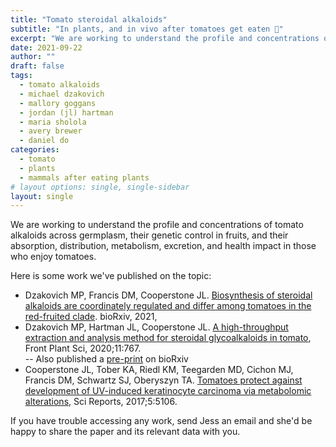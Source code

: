 ```yaml
---
title: "Tomato steroidal alkaloids"
subtitle: "In plants, and in vivo after tomatoes get eaten 🍅"
excerpt: "We are working to understand the profile and concentrations of tomato alkaloids across germplasm, their genetic control in fruits, and their absorption/distribution/metabolism/excretion/health impact in those who enjoy tomatoes."
date: 2021-09-22
author: ""
draft: false
tags:
  - tomato alkaloids
  - michael dzakovich
  - mallory goggans
  - jordan (jl) hartman
  - maria sholola
  - avery brewer
  - daniel do
categories:
  - tomato
  - plants
  - mammals after eating plants
# layout options: single, single-sidebar
layout: single
---
```


We are working to understand the profile and concentrations of tomato alkaloids across germplasm, their genetic control in fruits, and their absorption, distribution, metabolism, excretion, and health impact in those who enjoy tomatoes.

Here is some work we've published on the topic:

- Dzakovich MP, Francis DM, Cooperstone JL. [Biosynthesis of steroidal alkaloids are coordinately regulated and differ among tomatoes in the red-fruited clade](https://doi.org/10.1101/2021.01.06.425594).  bioRxiv, 2021, 
- Dzakovich MP, Hartman JL, Cooperstone JL. [A high-throughput extraction and analysis method for steroidal glycoalkaloids in tomato](https://doi.org/10.3389/fpls.2020.00767),  Front Plant Sci, 2020;11:767.  
-- Also published a [pre-print](https://doi.org/10.1101/2019.12.23.878223) on bioRxiv
- Cooperstone JL, Tober KA, Riedl KM, Teegarden MD, Cichon MJ, Francis DM, Schwartz SJ, Oberyszyn TA. [Tomatoes protect against development of UV-induced keratinocyte carcinoma via metabolomic alterations](https://doi.org/10.1038/s41598-017-05568-7),  Sci Reports, 2017;5:5106.  

If you have trouble accessing any work, send Jess an email and she'd be happy to share the paper and its relevant data with you.

